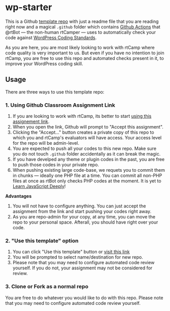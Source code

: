 # wp-starter

This is a Github [template repo](https://help.github.com/en/github/creating-cloning-and-archiving-repositories/creating-a-template-repository) with just a readme file that you are reading right now and a magical `.github` folder which contains [Github Actions](https://github.com/features/actions) that @rtBot — the non-human rtCamper — uses to automatically check your code against [WordPress Coding Standards](https://make.wordpress.org/core/handbook/best-practices/coding-standards/).

As you are here, you are most likely looking to work with rtCamp where code quality is very important to us. But even if you have no intention to join rtCamp, you are free to use this repo and automated checks present in it, to improve your WordPress coding skill. 

## Usage

There are three ways to use this template repo:

### 1. Using Github Classroom Assignment Link

1. If you are looking to work with rtCamp, its better to start [using this assignement link](https://classroom.github.com/a/sC4KV_YZ).
2. When you open the link, Github will prompt to "Accept this assignment". 
3. Clicking the "Accept..." button creates a private copy of this repo to which you and rtCamp's evaluators will have access. Your access level for the repo will be admin-level.
4. You are expected to push all your codes to this new repo. Make sure you do not touch `.github` folder accidentally as it can break the magic.
5. If you have develped any theme or plugin codes in the past, you are free to push those codes in your private repo. 
6. When pushing existing large code-base, we requets you to commit them in chunks — ideally one PHP file at a time. You can commit all non-PHP files at once as rtBot only checks PHP codes at the moment. It is yet to [Learn JavaScript Deeply](https://wesbos.com/learn-javascript)!

**Advantages**
1. You will not have to configure anything. You can just accept the assignment from the link and start pushing your codes right away. 
2. As you are repo-admin for your copy, at any time, you can move the repo to your personal space. Afterall, you should have right over your code. 

### 2. "Use this template" option 

1. You can click "Use this template" button or [visit this link](https://github.com/rtlearn/wp-starter/generate)
2. You will be prompted to select name/destination for new repo. 
3. Please note that you may need to configure automated code review yourself. If you do not, your assignment may not be considered for review.
   
### 3. Clone or Fork as a normal repo

You are free to do whatever you would like to do with this repo. Please note that you may need to configure automated code review yourself. 

